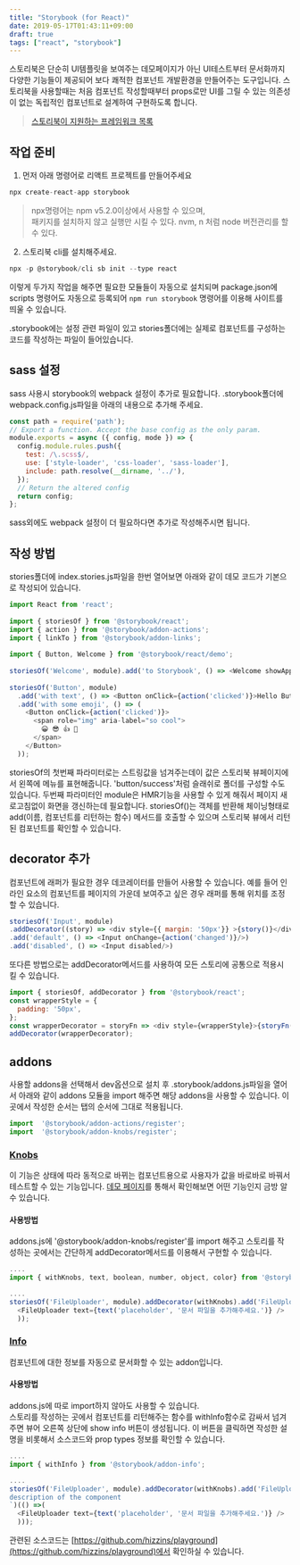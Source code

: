 ```yaml
---
title: "Storybook (for React)"
date: 2019-05-17T01:43:11+09:00
draft: true
tags: ["react", "storybook"]
---
```

스토리북은 단순히 UI템플릿을 보여주는 데모페이지가 아닌 UI테스트부터 문서화까지 다양한 기능들이 제공되어 보다 쾌적한 컴포넌트 개발환경을 만들어주는 도구입니다.
스토리북을 사용할때는 처음 컴포넌트 작성할때부터 props로만 UI를 그릴 수 있는 의존성이 없는 독립적인 컴포넌트로 설계하여 구현하도록 합니다.

> [스토리북이 지원하는 프레임워크 목록]([https://github.com/storybooks/storybook/tree/master/app](https://github.com/storybooks/storybook/tree/master/app))

## 작업 준비
1. 먼저 아래 명령어로 리액트 프로젝트를 만들어주세요
```js
npx create-react-app storybook
```
> npx명령어는 npm v5.2.0이상에서 사용할 수 있으며,  
> 패키지를 설치하지 않고 실행만 시킬 수 있다.
> nvm, n 처럼 node 버전관리를 할 수 있다.

2. 스토리북 cli를 설치해주세요.
```js
npx -p @storybook/cli sb init --type react
```
이렇게 두가지 작업을 해주면 필요한 모듈들이 자동으로 설치되며 package.json에 scripts 명령어도 자동으로 등록되어  ```npm run storybook``` 명령어를 이용해 사이트를 띄울 수 있습니다.

.storybook에는 설정 관련 파일이 있고 stories폴더에는 실제로 컴포넌트를 구성하는 코드를 작성하는 파일이 들어있습니다.

## sass 설정
sass 사용시  storybook의 webpack 설정이 추가로 필요합니다.
.storybook폴더에 webpack.config.js파일을 아래의 내용으로 추가해 주세요.
```js
const path = require('path');  
// Export a function. Accept the base config as the only param.  
module.exports = async ({ config, mode }) => {  
  config.module.rules.push({  
    test: /\.scss$/,  
    use: ['style-loader', 'css-loader', 'sass-loader'],  
    include: path.resolve(__dirname, '../'),  
  });  
  // Return the altered config  
  return config;  
};
```
sass외에도 webpack 설정이 더 필요하다면 추가로 작성해주시면 됩니다.

## 작성 방법
stories폴더에 index.stories.js파일을 한번 열어보면 아래와 같이 데모 코드가 기본으로 작성되어 있습니다.
```js
import React from 'react';  
  
import { storiesOf } from '@storybook/react';  
import { action } from '@storybook/addon-actions';  
import { linkTo } from '@storybook/addon-links';  
  
import { Button, Welcome } from '@storybook/react/demo';  
  
storiesOf('Welcome', module).add('to Storybook', () => <Welcome showApp={linkTo('Button')} />);  
  
storiesOf('Button', module)  
  .add('with text', () => <Button onClick={action('clicked')}>Hello Button</Button>)  
  .add('with some emoji', () => (  
    <Button onClick={action('clicked')}>  
      <span role="img" aria-label="so cool">  
        😀 😎 👍 💯  
      </span>  
    </Button>  
  ));
```
storiesOf의 첫번째 파라미터로는 스트링값을 넘겨주는데이 값은 스토리북 뷰페이지에서 왼쪽에 메뉴를 표현해줍니다.
'button/success'처럼 슬래쉬로 폴더를 구성할 수도 있습니다.
두번째 파라미터인 module은 HMR기능을 사용할 수 있게 해줘서 페이지 새로고침없이 화면을 갱신하는데 필요합니다.
storiesOf()는 객체를 반환해 체이닝형태로 add(이름, 컴포넌트를 리턴하는 함수) 메서드를 호출할 수 있으며 스토리북 뷰에서 리턴된 컴포넌트를 확인할 수 있습니다.

## decorator 추가
컴포넌트에 래퍼가 필요한 경우 데코레이터를 만들어 사용할 수 있습니다. 예를 들어 인라인 요소의 컴포넌트를 페이지의 가운데 보여주고 싶은 경우 래퍼를 통해 위치를 조정할 수 있습니다.
```js
storiesOf('Input', module)
.addDecorator((story) => <div style={{ margin: '50px'}} >{story()}</div>)
.add('default', () => <Input onChange={action('changed')}/>)
.add('disabled', () => <Input disabled/>)
```
또다른 방법으로는 addDecorator메서드를 사용하여 모든 스토리에 공통으로 적용시킬 수 있습니다.
```js
import { storiesOf, addDecorator } from '@storybook/react';
const wrapperStyle = {  
  padding: '50px',  
};  
const wrapperDecorator = storyFn => <div style={wrapperStyle}>{storyFn()}</div>;
addDecorator(wrapperDecorator);
```
## addons
사용할 addons을 선택해서 dev옵션으로 설치 후 .storybook/addons.js파일을 열어서 아래와 같이 addons 모듈을 import 해주면 해당 addons을 사용할 수 있습니다.  이곳에서 작성한 순서는 탭의 순서에 그대로 적용됩니다.
```js
import  '@storybook/addon-actions/register'; 
import  '@storybook/addon-knobs/register';
```

### [Knobs](https://github.com/storybooks/storybook/tree/master/addons/knobs)
이 기능은 상태에 따라 동적으로 바뀌는 컴포넌트용으로 사용자가 값을 바로바로 바꿔서 테스트할 수 있는 기능입니다.
[데모 페이지]([https://lonelyplanet.github.io/backpack-ui/?knob-Title=Global%20news%20reporter&knob-Name=Alex%20Butler&knob-Alternate%20text=Rizzo&knob-Username=Rizzo%20the%20Rat&knob-Image%20source=http%3A%2F%2Fimg2.wikia.nocookie.net%2F__cb20111018235020%2Fmuppet%2Fimages%2Fthumb%2F1%2F14%2FRizzo11.png%2F300px-Rizzo11.png&knob-Size=80&knob-URL=%2Fprofile&knob-Orientation=vertical&knob-Avatar%20image%20URL=https%3A%2F%2Fassets.staticlp.com%2Fprofiles%2Fusers%2Fplaceholders%2Flarge.png&knob-Avatar%20URL=http%3A%2F%2Fimg2.wikia.nocookie.net%2F__cb20111018235020%2Fmuppet%2Fimages%2Fthumb%2F1%2F14%2FRizzo11.png%2F300px-Rizzo11.png&selectedKind=Authors&selectedStory=Article%20author&full=0&addons=1&stories=1&panelRight=0&addonPanel=storybooks%2Fstorybook-addon-knobs](https://lonelyplanet.github.io/backpack-ui/?knob-Title=Global%20news%20reporter&knob-Name=Alex%20Butler&knob-Alternate%20text=Rizzo&knob-Username=Rizzo%20the%20Rat&knob-Image%20source=http%3A%2F%2Fimg2.wikia.nocookie.net%2F__cb20111018235020%2Fmuppet%2Fimages%2Fthumb%2F1%2F14%2FRizzo11.png%2F300px-Rizzo11.png&knob-Size=80&knob-URL=%2Fprofile&knob-Orientation=vertical&knob-Avatar%20image%20URL=https%3A%2F%2Fassets.staticlp.com%2Fprofiles%2Fusers%2Fplaceholders%2Flarge.png&knob-Avatar%20URL=http%3A%2F%2Fimg2.wikia.nocookie.net%2F__cb20111018235020%2Fmuppet%2Fimages%2Fthumb%2F1%2F14%2FRizzo11.png%2F300px-Rizzo11.png&selectedKind=Authors&selectedStory=Article%20author&full=0&addons=1&stories=1&panelRight=0&addonPanel=storybooks%2Fstorybook-addon-knobs))를 통해서 확인해보면 어떤 기능인지 금방 알 수 있습니다.
#### 사용방법
addons.js에  '@storybook/addon-knobs/register'를 import 해주고 스토리를 작성하는 곳에서는 간단하게 addDecorator메서드를 이용해서 구현할 수 있습니다.
```js
....
import { withKnobs, text, boolean, number, object, color} from '@storybook/addon-knobs';

....
storiesOf('FileUploader', module).addDecorator(withKnobs).add('FileUploader',() =>(  
  <FileUploader text={text('placeholder', '문서 파일을 추가해주세요.')} />  
  ));
```

### [Info]([https://github.com/storybooks/storybook/tree/master/addons/info](https://github.com/storybooks/storybook/tree/master/addons/info))
컴포넌트에 대한 정보를 자동으로 문서화할 수 있는 addon입니다.
#### 사용방법
addons.js에 따로 import하지 않아도 사용할 수 있습니다.  
스토리를 작성하는 곳에서 컴포넌트를 리턴해주는 함수를 withInfo함수로 감싸서 넘겨주면 뷰어 오른쪽 상단에 show info 버튼이 생성됩니다. 이 버튼을 클릭하면 작성한 설명을 비롯해서 소스코드와 prop types 정보를 확인할 수 있습니다.

```js
....
import { withInfo } from '@storybook/addon-info';

....
storiesOf('FileUploader', module).addDecorator(withKnobs).add('FileUploader', withInfo(`  
description of the component  
`)(() =>(  
  <FileUploader text={text('placeholder', '문서 파일을 추가해주세요.')} />  
  )));
```

관련된 소스코드는 [https://github.com/hizzins/playground](https://github.com/hizzins/playground)에서 확인하실 수 있습니다.

